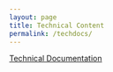 ```yaml
---
layout: page
title: Technical Content
permalink: /techdocs/
---
```


[Technical Documentation](../doc/)
